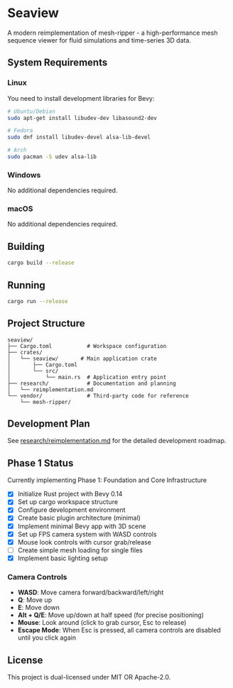 # Seaview

A modern reimplementation of mesh-ripper - a high-performance mesh sequence viewer for fluid simulations and time-series 3D data.

## System Requirements

### Linux
You need to install development libraries for Bevy:

```bash
# Ubuntu/Debian
sudo apt-get install libudev-dev libasound2-dev

# Fedora
sudo dnf install libudev-devel alsa-lib-devel

# Arch
sudo pacman -S udev alsa-lib
```

### Windows
No additional dependencies required.

### macOS
No additional dependencies required.

## Building

```bash
cargo build --release
```

## Running

```bash
cargo run --release
```

## Project Structure

```
seaview/
├── Cargo.toml           # Workspace configuration
├── crates/
│   └── seaview/       # Main application crate
│       ├── Cargo.toml
│       └── src/
│           └── main.rs  # Application entry point
├── research/            # Documentation and planning
│   └── reimplementation.md
└── vendor/              # Third-party code for reference
    └── mesh-ripper/
```

## Development Plan

See [research/reimplementation.md](research/reimplementation.md) for the detailed development roadmap.

## Phase 1 Status

Currently implementing Phase 1: Foundation and Core Infrastructure
- [x] Initialize Rust project with Bevy 0.14
- [x] Set up cargo workspace structure
- [x] Configure development environment
- [x] Create basic plugin architecture (minimal)
- [x] Implement minimal Bevy app with 3D scene
- [x] Set up FPS camera system with WASD controls
- [x] Mouse look controls with cursor grab/release
- [ ] Create simple mesh loading for single files
- [x] Implement basic lighting setup

### Camera Controls
- **WASD**: Move camera forward/backward/left/right
- **Q**: Move up
- **E**: Move down
- **Alt + Q/E**: Move up/down at half speed (for precise positioning)
- **Mouse**: Look around (click to grab cursor, Esc to release)
- **Escape Mode**: When Esc is pressed, all camera controls are disabled until you click again

## License

This project is dual-licensed under MIT OR Apache-2.0.
